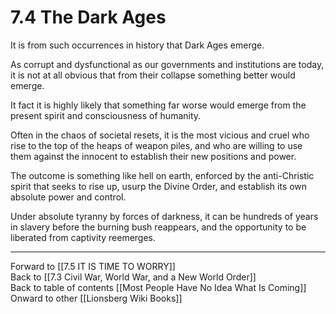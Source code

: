 # 7.4 The Dark Ages

It is from such occurrences in history that Dark Ages emerge. 

As corrupt and dysfunctional as our governments and institutions are today, it is not at all obvious that from their collapse something better would emerge. 

It fact it is highly likely that something far worse would emerge from the present spirit and consciousness of humanity. 

Often in the chaos of societal resets, it is the most vicious and cruel who rise to the top of the heaps of weapon piles, and who are willing to use them against the innocent to establish their new positions and power. 

The outcome is something like hell on earth, enforced by the anti-Christic spirit that seeks to rise up, usurp the Divine Order, and establish its own absolute power and control. 

Under absolute tyranny by forces of darkness, it can be hundreds of years in slavery before the burning bush reappears, and the opportunity to be liberated from captivity reemerges. 

___

Forward to [[7.5 IT IS TIME TO WORRY]]  
Back to [[7.3 Civil War, World War, and a New World Order]]   
Back to table of contents [[Most People Have No Idea What Is Coming]]   
Onward to other [[Lionsberg Wiki Books]]  
